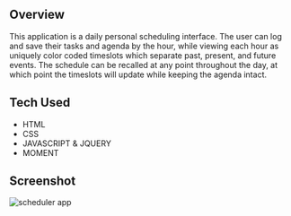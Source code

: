 ## Overview
This application is a daily personal scheduling interface. The user can log and save their tasks and agenda by the hour, while viewing each hour as uniquely color coded timeslots which separate past, present, and future events. The schedule can be recalled at any point throughout the day, at which point the timeslots will update while keeping the agenda intact.

## Tech Used
- HTML  
- CSS  
- JAVASCRIPT & JQUERY
- MOMENT  

## Screenshot
![scheduler app](./assets/workday-scheduler.gif)
